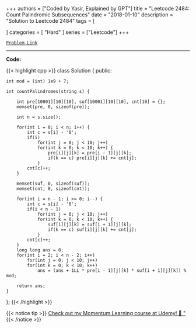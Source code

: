 
+++
authors = ["Coded by Yasir, Explained by GPT"]
title = "Leetcode 2484: Count Palindromic Subsequences"
date = "2018-01-10"
description = "Solution to Leetcode 2484"
tags = [
    
]
categories = [
    "Hard"
]
series = ["Leetcode"]
+++



[`Problem Link`](https://leetcode.com/problems/count-palindromic-subsequences/description/)

---

**Code:**

{{< highlight cpp >}}
class Solution {
public:
    
    int mod = (int) 1e9 + 7;
    
    int countPalindromes(string s) {
        
        int pre[10001][10][10], suf[10001][10][10], cnt[10] = {};
        memset(pre, 0, sizeof(pre));
        
        int n = s.size();
        
        for(int i = 0; i < n; i++) {
            int c = s[i] - '0';
            if(i)
                for(int j = 0; j < 10; j++)
                for(int k = 0; k < 10; k++) {
                    pre[i][j][k] = pre[i - 1][j][k];
                    if(k == c) pre[i][j][k] += cnt[j];
                }
            cnt[c]++;
        }
        
        memset(suf, 0, sizeof(suf));
        memset(cnt, 0, sizeof(cnt));        
        
        for(int i = n - 1; i >= 0; i--) {
            int c = s[i] - '0';
            if(i < n - 1)
                for(int j = 0; j < 10; j++)
                for(int k = 0; k < 10; k++) {
                    suf[i][j][k] = suf[i + 1][j][k];
                    if(k == c) suf[i][j][k] += cnt[j];
                }
            cnt[c]++;
        }
        long long ans = 0;
        for(int i = 2; i < n - 2; i++)
            for(int j = 0; j < 10; j++)
            for(int k = 0; k < 10; k++)
                ans = (ans + 1LL * pre[i - 1][j][k] * suf[i + 1][j][k]) % mod;
        
        return ans;
    }
};
{{< /highlight >}}


{{< notice tip >}}
[Check out my Momentum Learning course at Udemy! 🚀 "](https://www.udemy.com/course/blind-75-the-data-structures-and-algorithms-essentials/)
{{< /notice >}}


